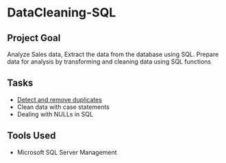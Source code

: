 # DataCleaning-SQL

## Project Goal
Analyze Sales data, Extract the data from the database using SQL. Prepare data for analysis by transforming and cleaning data using SQL functions

## Tasks
* [Detect and remove duplicates](https://github.com/Nwiradiradja/DataCleaning-SQL/tree/main/Detect_Remove_Duplicates)
* Clean data with case statements
* Dealing with NULLs in SQL

## Tools Used
* Microsoft SQL Server Management
